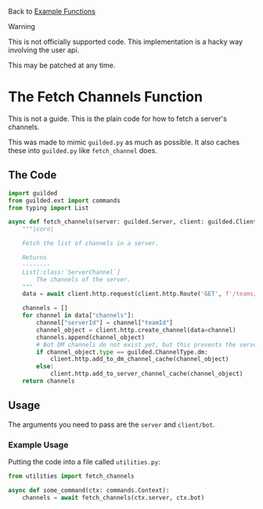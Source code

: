 Back to [Example Functions](https://github.com/YumYummity/Guilded-Bot-Template/blob/main/EXAMPLES/FUNCTIONS/FUNCTIONS.md)

> [!WARNING]
> This is not officially supported code. This implementation is a hacky way involving the user api.
>
> This may be patched at any time.

# The Fetch Channels Function
This is not a guide. This is the plain code for how to fetch a server's channels.

This was made to mimic `guilded.py` as much as possible. It also caches these into `guilded.py` like `fetch_channel` does.

## The Code
```python
import guilded
from guilded.ext import commands
from typing import List

async def fetch_channels(server: guilded.Server, client: guilded.Client | commands.Bot) -> List[guilded.abc.ServerChannel]:
    """|coro|

    Fetch the list of channels in a server.

    Returns
    --------
    List[:class:`ServerChannel`]
        The channels of the server.
    """
    data = await client.http.request(client.http.Route('GET', f'/teams/{server.id}/channels', override_base=client.http.Route.USER_BASE))

    channels = []
    for channel in data["channels"]:
        channel["serverId"] = channel["teamId"]
        channel_object = client.http.create_channel(data=channel)
        channels.append(channel_object)
        # Bot DM channels do not exist yet, but this prevents the server channel cache from breaking when they are added.
        if channel_object.type == guilded.ChannelType.dm:
            client.http.add_to_dm_channel_cache(channel_object)
        else:
            client.http.add_to_server_channel_cache(channel_object)
    return channels
```

## Usage
The arguments you need to pass are the `server` and `client/bot`.

### Example Usage
Putting the code into a file called `utilities.py`:
```python
from utilities import fetch_channels

async def some_command(ctx: commands.Context):
    channels = await fetch_channels(ctx.server, ctx.bot)
```